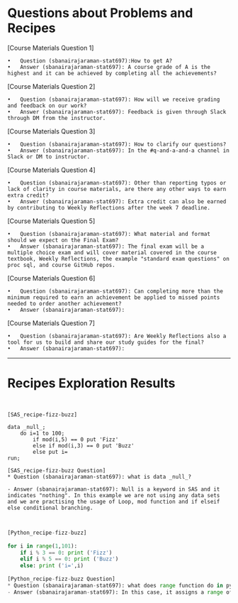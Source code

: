 
# Questions about Problems and Recipes



[Course Materials Question 1]

	•	Question (sbanairajaraman-stat697):How to get A?
	•	Answer (sbanairajaraman-stat697): A course grade of A is the highest and it can be achieved by completing all the achievements?

[Course Materials Question 2]

	•	Question (sbanairajaraman-stat697): How will we receive grading and feedback on our work?
	•	Answer (sbanairajaraman-stat697): Feedback is given through Slack through DM from the instructor.

[Course Materials Question 3]

	•	Question (sbanairajaraman-stat697): How to clarify our questions?
	•	Answer (sbanairajaraman-stat697): In the #q-and-a-and-a channel in Slack or DM to instructor.

[Course Materials Question 4]

	•	Question (sbanairajaraman-stat697): Other than reporting typos or lack of clarity in course materials, are there any other ways to earn extra credit?
	•	Answer (sbanairajaraman-stat697): Extra credit can also be earned by contributing to Weekly Reflections after the week 7 deadline.

[Course Materials Question 5]

	•	Question (sbanairajaraman-stat697): What material and format should we expect on the Final Exam?
	•	Answer (sbanairajaraman-stat697): The final exam will be a multiple choice exam and will cover material covered in the course textbook, Weekly Reflections, the example "standard exam questions" on proc sql, and course GitHub repos.

[Course Materials Question 6]

	•	Question (sbanairajaraman-stat697): Can completing more than the minimum required to earn an achievement be applied to missed points needed to order another achievement?
	•	Answer (sbanairajaraman-stat697):

[Course Materials Question 7]

	•	Question (sbanairajaraman-stat697): Are Weekly Reflections also a tool for us to build and share our study guides for the final?
	•	Answer (sbanairajaraman-stat697):


***



# Recipes Exploration Results



```SAS


[SAS_recipe-fizz-buzz] 
 
data _null_;
    do i=1 to 100;
        if mod(i,5) == 0 put 'Fizz'
        else if mod(i,3) == 0 put 'Buzz'
        else put i=
run;
 
[SAS_recipe-fizz-buzz Question]
* Question (sbanairajaraman-stat697): what is data _null_?

- Answer (sbanairajaraman-stat697): Null is a keyword in SAS and it indicates "nothing". In this example we are not using any data sets and we are practising the usage of Loop, mod function and if elseif else conditional branching.

```



```Python


[Python_recipe-fizz-buzz]
 
for i in range(1,101):
    if i % 3 == 0: print ('Fizz')
    elif i % 5 == 0: print ('Buzz')
    else: print ('i=',i)
 
[Python_recipe-fizz-buzz Question]
* Question (sbanairajaraman-stat697): what does range function do in python?
- Answer (sbanairajaraman-stat697): In this case, it assigns a range of value from 1 to 100 to the loop variable i. For loop will run for the loop variable i from 1 to 100.
 


```
